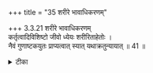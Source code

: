 +++
title = "35 शरीरे भावाधिकरणम्"

+++
3.3.21 शरीरे भावाधिकरणम्  
कर्तृत्वादिविशिष्टो जीवो ध्येयः शरीरिताहेतोः ।  
नैवं गुणाष्टकयुतः प्राप्यत्वात् स्यात् यथाक्रतुन्यायात् ॥ 41 ॥

<details><summary>टीका</summary>

3.3.21 शरीरे भावाधिकरणम् The soul, it is argued in the पूर्वपक्ष (on the authority of the ब्रह्मसूत्र I.iv.6) should meditate upon itself as the agent, knower, enjoyer as it possesses the physical body. This argument is wrong, because one should meditate upon the Supreme Brahman as having the soul as His body - the soul having eight qualities such as freedom from evil, etc., as the latter is to be attained on the basis of the maxim that 'one attains that state which he meditate upon'.
</details>

